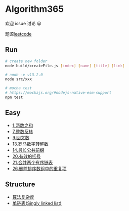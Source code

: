 # Algorithm365

欢迎 issue 讨论 😀

题源[leetcode](https://leetcode-cn.com/)

## Run

```sh
# create new folder
node build/createFile.js [index] [name] [title] [link]

# node -v v13.2.0
node src/xxx

# mocha test
# https://mochajs.org/#nodejs-native-esm-support
npm test
```

## Easy

- [1.两数之和](./src/1.twoSum/note.md)
- [7.整数反转](./src/7.reverse/note.md)
- [9.回文数](./src/9.isPalindrome/note.md)
- [13.罗马数字转整数](./src/13.romanToInt/note.md)
- [14.最长公共前缀](./src/14.longestCommonPrefix/note.md)
- [20.有效的括号](./src/20.isValid/note.md)
- [21.合并两个有序链表](./src/21.mergeTwoLists/note.md)
- [26.删除排序数组中的重复项](./src/26.removeDuplicates/note.md)

## Structure

- [算法复杂度](./src/structure/complexity/note.md)
- [单链表(Singly linked list)](./src/structure/linked-list/note.md)
